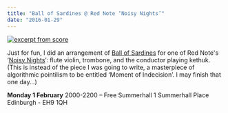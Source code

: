 ```yaml
---
title: "Ball of Sardines @ Red Note ‘Noisy Nights’"
date: "2016-01-29"
---
```


[![excerpt from score](https://tedthetrumpet.files.wordpress.com/2016/01/sardinesrn.png?w=630)](https://tedthetrumpet.files.wordpress.com/2016/01/sardinesrn.png)

Just for fun, I did an arrangement of [Ball of Sardines](http://jsimonvanderwalt.com/2015/12/31/working-on-new-music-for-gamelan/) for one of Red Note's ‘[Noisy Nights](http://www.rednoteensemble.com/event/noisy-nights-summerhall-edinburgh/)’: flute violin, trombone, and the conductor playing kethuk. (This is instead of the piece I was going to write, a masterpiece of algorithmic pointilism to be entitled ‘Moment of Indecision’. I may finish that one day…)

**Monday 1 February** 2000-2200 – Free Summerhall 1 Summerhall Place Edinburgh - EH9 1QH
